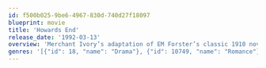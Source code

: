 ```yaml
---
id: f500b025-9be6-4967-830d-740d27f18097
blueprint: movie
title: 'Howards End'
release_date: '1992-03-13'
overview: 'Merchant Ivory’s adaptation of EM Forster’s classic 1910 novel, starring Emma Thompson, Helena Bonham Carter, Anthony Hopkins & Vanessa Redgrave returns to the big screen in a beautiful new 4K restoration. Stunning location photography, lavishly detailed sets & elegant period costumes, this compelling saga follows the interwoven fates and misfortunes of three families amid the changing times of Edwardian England. It tells the story of two free-spirited, cosmopolitan sisters, Margaret (Emma Thompson) and Helen Schlegel (Helena Bonham Carter), who collide with the world of the very wealthy ­­– one sister benefiting from the acquaintance with the Wilcoxes (owners of the beloved country home Howards End), the other all but destroyed by it. Anthony Hopkins is the conservative industrialist Henry Wilcox and Vanessa Redgrave is his ailing wife Ruth Wilcox.'
genres: '[{"id": 18, "name": "Drama"}, {"id": 10749, "name": "Romance"}]'
---
```

